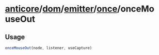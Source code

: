 # [anticore](../../../../../../#reference)/[dom](../../../#reference)/[emitter](../../#reference)/[once](../#reference)/<a name="reference">onceMouseOut</a>

## Usage

```js
onceMouseOut(node, listener, useCapture)
```